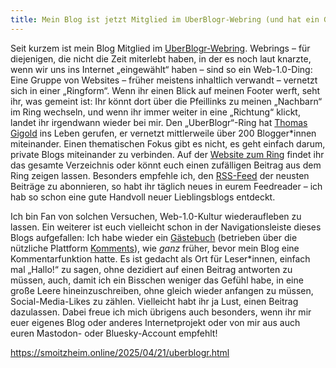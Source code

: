 ```yaml
---
title: Mein Blog ist jetzt Mitglied im UberBlogr-Webring (und hat ein Gästebuch! Web 1.0 is back!) 
---
```

<p>Seit kurzem ist mein Blog Mitglied im <a href="https://uberblogr.de">UberBlogr-Webring</a>. Webrings – für diejenigen, die nicht die Zeit miterlebt haben, in der es noch laut knarzte, wenn wir uns ins Internet „eingewählt“ haben – sind so ein Web-1.0-Ding: Eine Gruppe von Websites – früher meistens inhaltlich verwandt – vernetzt sich in einer „Ringform“. Wenn ihr einen Blick auf meinen Footer werft, seht ihr, was gemeint ist: Ihr könnt dort über die Pfeillinks zu meinen „Nachbarn“ im Ring wechseln, und wenn ihr immer weiter in eine „Richtung“ klickt, landet ihr irgendwann wieder bei mir. Den „UberBlogr“-Ring hat <a href="https://gigold.me">Thomas Gigold</a> ins Leben gerufen, er vernetzt mittlerweile über 200 Blogger*innen miteinander. Einen thematischen Fokus gibt es nicht, es geht einfach darum, private Blogs miteinander zu verbinden. Auf der <a href="https://uberblogr.de/">Website zum Ring</a> findet ihr das gesamte Verzeichnis oder könnt euch einen zufälligen Beitrag aus dem Ring zeigen lassen. Besonders empfehle ich, den <a href="https://uberblogr.de/rss">RSS-Feed</a> der neusten Beiträge zu abonnieren, so habt ihr täglich neues in eurem Feedreader – ich hab so schon eine gute Handvoll neuer Lieblingsblogs entdeckt.</p>
<p>Ich bin Fan von solchen Versuchen, Web-1.0-Kultur wiederaufleben zu lassen. Ein weiterer ist euch vielleicht schon in der Navigationsleiste dieses Blogs aufgefallen: Ich habe wieder ein <a href="https://smoitzheim.online/gstebuch/">Gästebuch</a> (betrieben über die nützliche Plattform <a href="https://komments.cloud">Komments</a>), wie <em>ganz</em> früher, bevor mein Blog eine Kommentarfunktion hatte. Es ist gedacht als Ort für Leser*innen, einfach mal „Hallo!“ zu sagen, ohne dezidiert auf einen Beitrag antworten zu müssen, auch, damit ich ein Bisschen weniger das Gefühl habe, in eine große Leere hineinzuschreiben, ohne gleich wieder anfangen zu müssen, Social-Media-Likes zu zählen. Vielleicht habt ihr ja Lust, einen Beitrag dazulassen. Dabei freue ich mich übrigens auch besonders, wenn ihr mir euer eigenes Blog oder anderes Internetprojekt oder von mir aus auch euren Mastodon- oder Bluesky-Account empfehlt!</p>

https://smoitzheim.online/2025/04/21/uberblogr.html